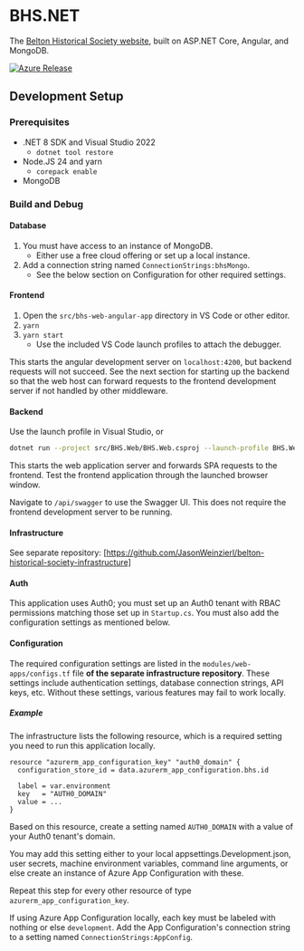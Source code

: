 # BHS.NET

The [Belton Historical Society website](https://www.beltonhistoricalsociety.org/),
built on ASP.NET Core, Angular, and MongoDB.

[![Azure Release](https://github.com/JasonWeinzierl/BHS.NET/actions/workflows/azure-release.yml/badge.svg)](https://github.com/JasonWeinzierl/BHS.NET/actions/workflows/azure-release.yml)

## Development Setup

### Prerequisites

- .NET 8 SDK and Visual Studio 2022
  - `dotnet tool restore`
- Node.JS 24 and yarn
  - `corepack enable`
- MongoDB

### Build and Debug

#### Database

1. You must have access to an instance of MongoDB.
    - Either use a free cloud offering or set up a local instance.
2. Add a connection string named `ConnectionStrings:bhsMongo`.
    - See the below section on Configuration for other required settings.

#### Frontend

1. Open the `src/bhs-web-angular-app` directory in VS Code or other editor.
2. `yarn`
3. `yarn start`
    - Use the included VS Code launch profiles to attach the debugger.

This starts the angular development server on `localhost:4200`, but backend requests will not succeed.
See the next section for starting up the backend
so that the web host can forward requests to the frontend development server if not handled by other middleware.

#### Backend

Use the launch profile in Visual Studio, or

```sh
dotnet run --project src/BHS.Web/BHS.Web.csproj --launch-profile BHS.Web
```

This starts the web application server and forwards SPA requests to the frontend.
Test the frontend application through the launched browser window.

Navigate to `/api/swagger` to use the Swagger UI.
This does not require the frontend development server to be running.

#### Infrastructure

See separate repository: [https://github.com/JasonWeinzierl/belton-historical-society-infrastructure]

#### Auth

This application uses Auth0;
you must set up an Auth0 tenant with RBAC permissions matching those set up in `Startup.cs`.
You must also add the configuration settings as mentioned below.

#### Configuration

The required configuration settings are listed in the `modules/web-apps/configs.tf` file **of the separate infrastructure repository**.
These settings include authentication settings, database connection strings, API keys, etc.
Without these settings, various features may fail to work locally.

##### Example

The infrastructure lists the following resource, which is a required setting you need to run this application locally.

```hcl
resource "azurerm_app_configuration_key" "auth0_domain" {
  configuration_store_id = data.azurerm_app_configuration.bhs.id

  label = var.environment
  key   = "AUTH0_DOMAIN"
  value = ...
}
```

Based on this resource, create a setting named `AUTH0_DOMAIN` with a value of your Auth0 tenant's domain.

You may add this setting either to your local appsettings.Development.json,
user secrets, machine environment variables, command line arguments,
or else create an instance of Azure App Configuration with these.

Repeat this step for every other resource of type `azurerm_app_configuration_key`.

If using Azure App Configuration locally, each key must be labeled with nothing or else `development`.
Add the App Configuration's connection string to a setting named `ConnectionStrings:AppConfig`.
